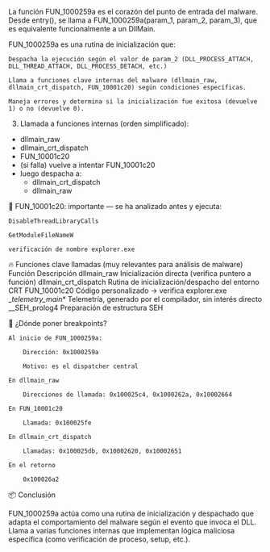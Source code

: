 La función FUN_1000259a es el corazón del punto de entrada del malware. Desde entry(), se llama a FUN_1000259a(param_1, param_2, param_3), que es equivalente funcionalmente a un DllMain.

FUN_1000259a es una rutina de inicialización que:

    Despacha la ejecución según el valor de param_2 (DLL_PROCESS_ATTACH, DLL_THREAD_ATTACH, DLL_PROCESS_DETACH, etc.)

    Llama a funciones clave internas del malware (dllmain_raw, dllmain_crt_dispatch, FUN_10001c20) según condiciones específicas.

    Maneja errores y determina si la inicialización fue exitosa (devuelve 1) o no (devuelve 0).
    
3. Llamada a funciones internas (orden simplificado):

- dllmain_raw
- dllmain_crt_dispatch
- FUN_10001c20
- (si falla) vuelve a intentar FUN_10001c20
- luego despacha a:
   - dllmain_crt_dispatch
   - dllmain_raw

📌 FUN_10001c20: importante — se ha analizado antes y ejecuta:

    DisableThreadLibraryCalls

    GetModuleFileNameW

    verificación de nombre explorer.exe
    

🔥 Funciones clave llamadas (muy relevantes para análisis de malware)
Función	Descripción
dllmain_raw	Inicialización directa (verifica puntero a función)
dllmain_crt_dispatch	Rutina de inicialización/despacho del entorno CRT
FUN_10001c20	Código personalizado → verifica explorer.exe
__telemetry_main_*	Telemetría, generado por el compilador, sin interés directo
__SEH_prolog4	Preparación de estructura SEH

🛑 ¿Dónde poner breakpoints?

    Al inicio de FUN_1000259a:

        Dirección: 0x1000259a

        Motivo: es el dispatcher central

    En dllmain_raw

        Direcciones de llamada: 0x100025c4, 0x1000262a, 0x10002664

    En FUN_10001c20

        Llamada: 0x100025fe

    En dllmain_crt_dispatch

        Llamadas: 0x100025db, 0x10002620, 0x10002651

    En el retorno

        0x100026a2

📦 Conclusión

FUN_1000259a actúa como una rutina de inicialización y despachado que adapta el comportamiento del malware según el evento que invoca el DLL. Llama a varias funciones internas que implementan lógica maliciosa específica (como verificación de proceso, setup, etc.).
